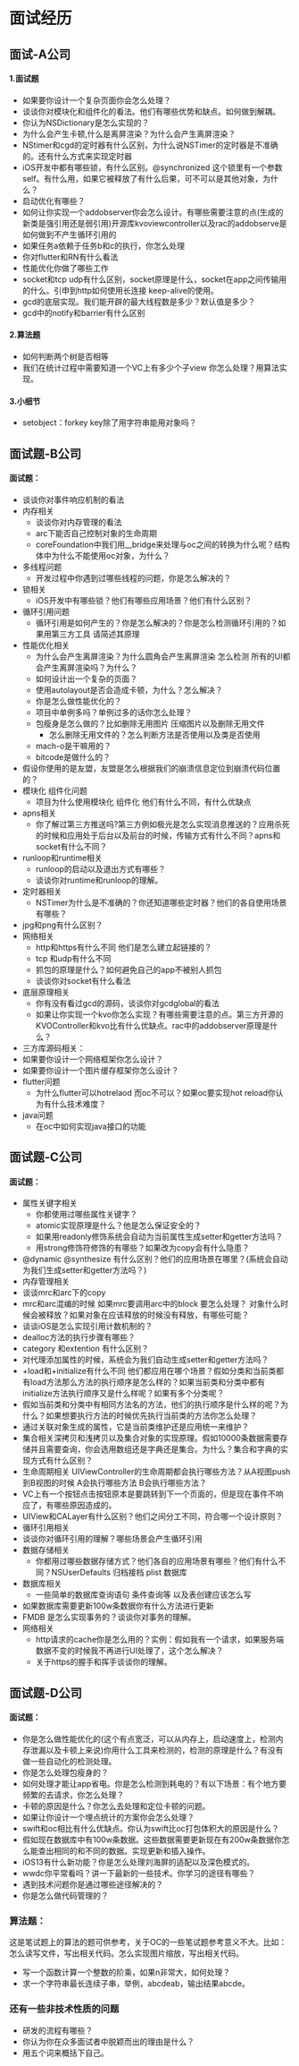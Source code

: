 # 面试经历

## 面试-A公司

#### 1.面试题
* 如果要你设计一个复杂页面你会怎么处理？
* 谈谈你对模块化和组件化的看法。他们有哪些优势和缺点。如何做到解耦。
* 你认为NSDictionary是怎么实现的？
* 为什么会产生卡顿,什么是离屏渲染？为什么会产生离屏渲染？
* NStimer和cgd的定时器有什么区别，为什么说NSTimer的定时器是不准确的。还有什么方式来实现定时器
* iOS开发中都有哪些锁，有什么区别。@synchronized
这个锁里有一个参数self。有什么用，如果它被释放了有什么后果，可不可以是其他对象，为什么？
* 启动优化有哪些？
* 如何让你实现一个addobserver你会怎么设计。有哪些需要注意的点(生成的新类是强引用还是弱引用)开源库kvoviewcontroller以及rac的addobserve是如何做到不产生循环引用的
* 如果任务a依赖于任务b和c的执行，你怎么处理
* 你对flutter和RN有什么看法
* 性能优化你做了哪些工作
* socket和tcp udp有什么区别，socket原理是什么，socket在app之间传输用的什么。引申到http如何使用长连接 keep-alive的使用。
* gcd的底层实现。我们能开辟的最大线程数是多少？默认值是多少？
* gcd中的notify和barrier有什么区别

#### 2.算法题
* 如何判断两个树是否相等
* 我们在统计过程中需要知道一个VC上有多少个子view 你怎么处理？用算法实现。

#### 3.小细节
  * setobject：forkey key除了用字符串能用对象吗？

## 面试题-B公司
#### 面试题：
* 谈谈你对事件响应机制的看法
* 内存相关
  * 谈谈你对内存管理的看法
  * arc下能否自己控制对象的生命周期
  * coreFoundation中我们用__bridge来处理与oc之间的转换为什么呢？结构体中为什么不能使用oc对象，为什么？
* 多线程问题
  * 开发过程中你遇到过哪些线程的问题，你是怎么解决的？
* 锁相关 
   * iOS开发中有哪些锁？他们有哪些应用场景？他们有什么区别？
* 循环引用问题
   *  循环引用是如何产生的？你是怎么解决的？你是怎么检测循环引用的？如果用第三方工具 请简述其原理
* 性能优化相关
   *  为什么会产生离屏渲染？为什么圆角会产生离屏渲染 怎么检测 所有的UI都会产生离屏渲染吗？为什么？
   *  如何设计出一个复杂的页面？
   *  使用autolayout是否会造成卡顿，为什么？怎么解决？
   *  你是怎么做性能优化的？
   *  项目中单例多吗？单例过多的话你怎么处理？
   *  包瘦身是怎么做的？比如删除无用图片 压缩图片以及删除无用文件
      * 怎么删除无用文件的？怎么判断方法是否使用以及类是否使用    
   * mach-o是干嘛用的？
   * bitcode是做什么的？
 * 假设你使用的是友盟，友盟是怎么根据我们的崩溃信息定位到崩溃代码位置的？
*  模块化 组件化问题
   * 项目为什么使用模块化 组件化 他们有什么不同，有什么优缺点
* apns相关
   * 你了解过第三方推送吗?第三方例如极光是怎么实现消息推送的？应用杀死的时候和应用处于后台以及前台的时候，传输方式有什么不同？apns和socket有什么不同？
* runloop和runtime相关
   * runloop的启动以及退出方式有哪些？
   * 谈谈你对runtime和runloop的理解。
* 定时器相关
   *  NSTimer为什么是不准确的？你还知道哪些定时器？他们的各自使用场景有哪些？
* jpg和png有什么区别？   
* 网络相关
  * http和https有什么不同 他们是怎么建立起链接的？
  * tcp 和udp有什么不同
  * 抓包的原理是什么？如何避免自己的app不被别人抓包
  * 谈谈你对socket有什么看法
* 底层原理相关
  * 你有没有看过gcd的源码，谈谈你对gcdglobal的看法
  * 如果让你实现一个kvo你怎么实现？有哪些需要注意的点。第三方开源的KVOController和kvo比有什么优缺点。rac中的addobserver原理是什么？
* 三方库源码相关：
 * 如果要你设计一个网络框架你怎么设计？
 * 如果要你设计一个图片缓存框架你怎么设计？
* flutter问题
  * 为什么flutter可以hotrelaod 而oc不可以？如果oc要实现hot reload你认为有什么技术难度？
*  java问题
    * 在oc中如何实现java接口的功能


## 面试题-C公司
#### 面试题：
* 属性关键字相关
   * 你都使用过哪些属性关键字？
   * atomic实现原理是什么？他是怎么保证安全的？
   * 如果用readonly修饰系统会自动为当前属性生成setter和getter方法吗？
   * 用strong修饰符修饰的有哪些？如果改为copy会有什么隐患？
* @dynamic @synthesize 有什么区别？他们的应用场景在哪里？(系统会自动为我们生成setter和getter方法吗？)
* 内存管理相关
 * 谈谈mrc和arc下的copy
 * mrc和arc混编的时候 如果mrc要调用arc中的block 要怎么处理？
对象什么时候会被释放？如果对象在应该释放的时候没有释放，有哪些可能？
 * 谈谈iOS是怎么实现引用计数机制的？
 * dealloc方法的执行步骤有哪些？
* category 和extention 有什么区别？
* 对代理添加属性的时候，系统会为我们自动生成setter和getter方法吗？
* +load和+initialize有什么不同 他们都应用在哪个场景？假如分类和当前类都有load方法那么方法的执行顺序是怎么样的？如果当前类和分类中都有initialize方法执行顺序又是什么样呢？如果有多个分类呢？
* 假如当前类和分类中有相同方法名的方法，他们的执行顺序是什么样的呢？为什么？如果想要执行方法的时候优先执行当前类的方法你怎么处理？
* 通过关联对象生成的属性，它是当前类维护还是应用统一来维护？
* 集合相关深拷贝和浅拷贝以及集合对象的实现原理。假如10000条数据需要存储并且需要查询，你会选用数组还是字典还是集合。为什么？集合和字典的实现方式有什么区别？
* 生命周期相关 UIViewController的生命周期都会执行哪些方法？从A视图push到B视图的时候 A会执行哪些方法 B会执行哪些方法？
* VC上有一个按钮点击按钮原本是要跳转到下一个页面的，但是现在事件不响应了，有哪些原因造成的。
* UIView和CALayer有什么区别？他们之间分工不同，符合哪一个设计原则？
* 循环引用相关
 * 谈谈你对循环引用的理解？哪些场景会产生循环引用
* 数据存储相关 
  *  你都用过哪些数据存储方式？他们各自的应用场景有哪些？他们有什么不同？NSUserDefaults 归档接档 plist  数据库
* 数据库相关
  * 一些简单的数据库查询语句 条件查询等 以及表创建应该怎么写
 * 如果数据库需要更新100w条数据你有什么方法进行更新
 * FMDB 是怎么实现事务的？谈谈你对事务的理解。
* 网络相关
  * http请求的cache你是怎么用的？实例：假如我有一个请求，如果服务端数据不变的时候我不再进行UI处理了，这个怎么解决？
  * 关于https的握手和挥手谈谈你的理解。

## 面试题-D公司
#### 面试题：
* 你是怎么做性能优化的(这个有点宽泛，可以从内存上，启动速度上，检测内存泄漏以及卡顿上来说)你用什么工具来检测的，检测的原理是什么？有没有做一些自动化的检测处理。
* 你是怎么处理包瘦身的？
* 如何处理才能让app省电。你是怎么检测到耗电的？有以下场景：有个地方要频繁的去请求，你怎么处理？
* 卡顿的原因是什么？你怎么去处理和定位卡顿的问题。
* 如果让你设计一个埋点统计的方案你会怎么处理？
* swift和oc相比有什么优缺点。你认为swift比oc打包体积大的原因是什么？
* 假如现在数据库中有100w条数据。这些数据需要更新现在有200w条数据你怎么能查出相同的和不同的数据。实现更新和插入操作。
* iOS13有什么新功能？你是怎么处理刘海屏的适配以及深色模式的。
* wwdc你平常看吗？讲一下最新的一些技术。你学习的途径有哪些？
* 遇到技术问题你是通过哪些途径解决的？
* 你是怎么做代码管理的？


### 算法题：
这是笔试题上的算法的题可供参考，关于OC的一些笔试题参考意义不大。比如：怎么读写文件，写出相关代码。怎么实现图片缩放，写出相关代码。
* 写一个函数计算一个整数的阶乘，如果n非常大，如何处理？
* 求一个字符串最长连续子串，举例，abcdeab，输出结果abcde。
### 还有一些非技术性质的问题
* 研发的流程有哪些？
* 你认为你在众多面试者中脱颖而出的理由是什么？
* 用五个词来概括下自己。

